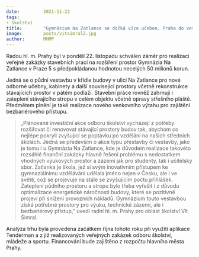 ```yaml
---
date:         2021-11-22
tags:         
- školství
title:        "Gymnázium Na Zatlance se dočká více učeben. Praha do vestavby investuje necelých 50 milionů korun"
image: 	      posts/vitsimral2.jpg
author:       MHMP
---
```


Radou hl. m. Prahy byl v pondělí 22. listopadu schválen záměr pro realizaci veřejné zakázky stavebních prací na rozšíření prostor Gymnázia Na Zatlance v Praze 5 s předpokládanou hodnotou necelých 50 milionů korun.

Jedná se o půdní vestavbu v křídle budovy v ulici Na Zatlance pro nové odborné učebny, kabinety a další související prostory včetně rekonstrukce stávajících prostor v pátém podlaží. Stavební práce rovněž zahrnují i zateplení stávajícího stropu v celém objektu včetně opravy střešního pláště. Předmětem plnění je také realizace nového venkovního výtahu pro zajištění bezbariérového přístupu.

> „Plánované investiční akce odboru školství vycházejí z potřeby rozšiřovat či renovovat stávající prostory budov tak, abychom co nejlépe pokryli zvyšující se poptávku po vzdělání na našich středních školách. Jedná se především o akce typu přestavby či vestavby, jako je tomu i u Gymnázia Na Zatlance, kde je důvodem realizace takovéto rozsáhlé finanční zakázky hlavně řešení problému s nedostatkem vhodných výukových prostor a zázemí jak pro studenty, tak i učitelský sbor. Zatlanka je škola, jež si svým inovativním přístupem ke gymnaziálnímu vzdělávání udělala jméno nejen v Česku, ale i ve světě, což se projevuje na stále se zvyšujícím počtu přihlášek. Zateplení půdního prostoru a stropu bylo třeba vyřešit i z důvodu optimalizace energetické náročnosti budovy, které se pozitivně projeví při snížení provozních nákladů. Gymnázium touto vestavbou získá potřebné prostory pro výuku, technické zázemí, ale i bezbariérový přístup,” uvedl radní hl. m. Prahy pro oblast školství Vít Šimral.

Analýza trhu byla provedena začátkem října tohoto roku při využití aplikace Tenderman a z již realizovaných veřejných zakázek odboru školství, mládeže a sportu. Financování bude zajištěno z rozpočtu hlavního města Prahy.
